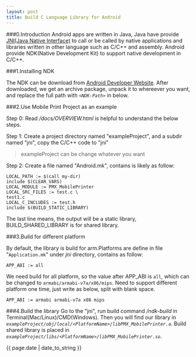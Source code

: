 ```yaml
---
layout: post
title: Build C Language Library for Android
---
```

###0.Introduction
Android apps are written in Java, Java have provide [JNI(Java Native Interface)](http://en.wikipedia.org/wiki/Java_Native_Interface) to call or be called by native applications and libraries written in other language such as C/C++ and assembly. Android provide NDK(Native Development Kit) to support native development in C/C++.

###1.Installing NDK

The NDK can be download from [Android Developer Website](http://developer.android.com/tools/sdk/ndk/index.html). After downloaded, we get an archive package, unpack it to whereever you want, and replace the full path with *`<NDK-Path>`* in below.

###2.Use Mobile Print Project as an example

Step 0: Read *<NDK-Path>/docs/OVERVIEW.html* is helpful to understand the below steps.

Step 1: Create a project directory named "exampleProject", and a subdir named "jni", copy the C/C++ code to "jni"
>exampleProject can be change whatever you want

Step 2: Create a file named "Android.mk", contains is likely as follow:

```
LOCAL_PATH := $(call my-dir)
include $(CLEAR_VARS)
LOCAL_MODULE := PMX_MobilePrinter
LOCAL_SRC_FILES := test.c \
test1.c
LOCAL_C_INCLUDES := test.h
include $(BUILD_STATIC_LIBRARY)
```
The last line means, the output will be a static library, BUILD_SHARED_LIBRARY is for shared library.

###3.Build for different platform

By default, the library is build for arm.Platforms are define in file "`Application.mk`" under *jni* directory, contains as follow:

	APP_ABI := all
	
We need build for all platform, so the value after APP_ABI is `all`, which can be changed to `armabi/armabi-v7a/x86/mips`. Need to support different platform one time, just write as below, split with blank space.
	
	APP_ABI := armabi armabi-v7a x86 mips
	
###4.Build the library
Go to the "jni", run build command *<NDK-path>/ndk-build* in Terminal(Mac/Linux)/CMD(Windows). Then you will find our library in *`exampleProject/obj/local/<PlatformName>/libPMX_MobilePrinter.a`*. Build shared library is placed in *`exampleProject/libs/<PlatformName>/libPMX_MobilePrinter.so`*.

<p>{{ page.date | date_to_string }}</p>